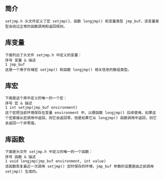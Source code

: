 
## 简介

    setjmp.h 头文件定义了宏 setjmp()、函数 longjmp() 和变量类型 jmp_buf，该变量类型会绕过正常的函数调用和返回规则。

## 库变量

    下面列出了头文件 setjmp.h 中定义的变量：
    序号 变量 & 描述
    1 jmp_buf 
    这是一个用于存储宏 setjmp() 和函数 longjmp() 相关信息的数组类型。

## 库宏

    下面是这个库中定义的唯一的一个宏：
    序号 宏 & 描述
    1 int setjmp(jmp_buf environment)
    这个宏把当前环境保存在变量 environment 中，以便函数 longjmp() 后续使用。如果这个宏直接从宏调用中返回，则它会返回零，但是如果它从 longjmp() 函数调用中返回，则它会返回一个非零值。

## 库函数

    下面是头文件 setjmp.h 中定义的唯一的一个函数：
    序号 函数 & 描述
    1 void longjmp(jmp_buf environment, int value)
    该函数恢复最近一次调用 setjmp() 宏时保存的环境，jmp_buf 参数的设置是由之前调用 setjmp() 生成的。
